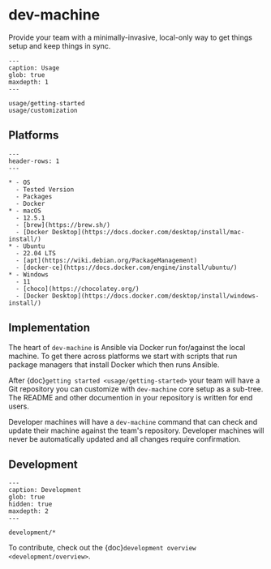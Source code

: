 # dev-machine

Provide your team with a minimally-invasive, local-only way to get things setup and keep things in sync.

```{toctree}
---
caption: Usage
glob: true
maxdepth: 1
---

usage/getting-started
usage/customization
```

## Platforms

```{list-table}
---
header-rows: 1
---

* - OS
  - Tested Version
  - Packages
  - Docker
* - macOS
  - 12.5.1
  - [brew](https://brew.sh/)
  - [Docker Desktop](https://docs.docker.com/desktop/install/mac-install/)
* - Ubuntu
  - 22.04 LTS
  - [apt](https://wiki.debian.org/PackageManagement)
  - [docker-ce](https://docs.docker.com/engine/install/ubuntu/)
* - Windows
  - 11
  - [choco](https://chocolatey.org/)
  - [Docker Desktop](https://docs.docker.com/desktop/install/windows-install/)
```

## Implementation

The heart of `dev-machine` is Ansible via Docker run for/against the local machine. To get there across platforms we start with scripts that run package managers that install Docker which then runs Ansible.

After {doc}`getting started <usage/getting-started>` your team will have a Git repository you can customize with `dev-machine` core setup as a sub-tree. The README and other documention in your repository is written for end users.

Developer machines will have a `dev-machine` command that can check and update their machine against the team's repository. Developer machines will never be automatically updated and all changes require confirmation.

## Development

```{toctree}
---
caption: Development
glob: true
hidden: true
maxdepth: 2
---

development/*
```

To contribute, check out the {doc}`development overview <development/overview>`.
